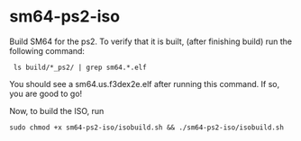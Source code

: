 # sm64-ps2-iso

Build SM64 for the ps2. To verify that it is built, (after finishing build) run the following command:

``` ls build/*_ps2/ | grep sm64.*.elf```

You should see a sm64.us.f3dex2e.elf after running this command. If so, you are good to go!


Now, to build the ISO, run 

```sudo chmod +x sm64-ps2-iso/isobuild.sh && ./sm64-ps2-iso/isobuild.sh```
